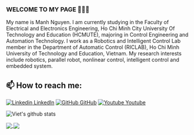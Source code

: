 ### WELCOME TO MY PAGE 👋👋👋
My name is Manh Nguyen. I am currently studying in the Faculty of Electrical and Electronics Engineering, Ho Chi Minh City University Of Technology and Education (HCMUTE), majoring in Control Engineering and Automation Technology. I work as a Robotics and Intelligent Control Lab member in the Department of Automatic Control (RICLAB), Ho Chi Minh University of Technology and Education, Vietnam. My research interests include robotics, parallel robot, nonlinear control, intelligent control and embedded system.<br>
## 📫 How to reach me: 


[![Linkedin](https://i.stack.imgur.com/gVE0j.png) LinkedIn](https://www.linkedin.com/in/manh-nguyen-2k1/) [![GitHub](https://i.stack.imgur.com/tskMh.png) GitHub](https://github.com/Manh-2k1) [![Youtube](https://github.com/uvipen/introduction/blob/main/Youtube.png) Youtube](https://www.youtube.com/c/MạnhDragon)



![Viet's github stats](https://github-readme-stats-git-masterrstaa-rickstaa.vercel.app/api?username=Manh-2k1&show_icons=true&theme=tokyonight&hide=contribs,prs,issues)

<a href="https://github.com/Manh-2k1/Manh-2k1">
  <img align="center" src="https://github-readme-stats.anuraghazra1.vercel.app/api/pin/?username=Manh-2k1&repo=Manh-2k1&theme=radical" />
</a>    

<a href="[https://github.com/Manh-2k1/Manh-2k1]([https://github.com/Manh-2k1/DKTM](https://github.com/Manh-2k1/Intelligent-Control-System))">
  <img align="center" src="https://github.com/Manh-2k1/Intelligent-Control-System?username=Manh-2k1&repo=DKTM&theme=radical" />
</a>

